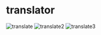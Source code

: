 # translator
![translate](https://user-images.githubusercontent.com/111833864/200042699-47337382-3031-4049-8c70-eee428526b54.png)
![translate2](https://user-images.githubusercontent.com/111833864/200042923-530fb903-0eff-4f06-a097-781400b93312.png)
![translate3](https://user-images.githubusercontent.com/111833864/200042979-178c06c8-7b2a-40aa-861e-302c610f7938.png)
